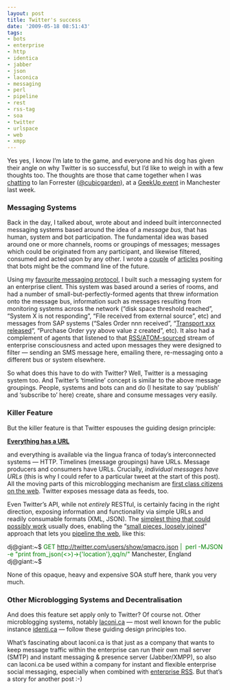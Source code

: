 ```yaml
---
layout: post
title: Twitter's success
date: '2009-05-18 08:51:43'
tags:
- bots
- enterprise
- http
- identica
- jabber
- json
- laconica
- messaging
- perl
- pipeline
- rest
- rss-tag
- soa
- twitter
- urlspace
- web
- xmpp
---
```



Yes yes, I know I’m late to the game, and everyone and his dog has given their angle on why Twitter is so successful, but I’d like to weigh in with a few thoughts too. The thoughts are those that came together when I was [chatting](http://twitter.com/qmacro/status/1782050968) to Ian Forrester ([@cubicgarden](http://twitter.com/cubicgarden)), at a [GeekUp event](http://geekup.org/events/130) in Manchester last week.

### Messaging Systems

Back in the day, I talked about, wrote about and indeed built interconnected messaging systems based around the idea of a *message bus*, that has human, system and bot participation. The fundamental idea was based around one or more channels, rooms or groupings of messages; messages which could be originated from any participant, and likewise filtered, consumed and acted upon by any other. I wrote a [couple](http://www.openp2p.com/pub/a/p2p/2002/01/11/jabber_bots.html) of [articles](http://www.openp2p.com/pub/a/p2p/2002/02/08/chatbot_two.html) positing that bots might be the command line of the future.

Using my [favourite messaging protocol](http://www.xmpp.org), I built such a messaging system for an enterprise client. This system was based around a series of rooms, and had a number of small-but-perfectly-formed agents that threw information onto the message bus, information such as messages resulting from monitoring systems across the network (“disk space threshold reached”, “System X is not responding”, “File received from external source”, etc) and messages from SAP systems (“Sales Order nnn received”, “[Transport xxx released](https://www.sdn.sap.com/irj/scn/go/portal/prtroot/docs/library/uuid/7ce5c590-0201-0010-388e-cc28510abb89)“, “Purchase Order yyy above value z created”, etc). It also had a complement of agents that listened to that [RSS/ATOM-sourced](http://www.oreillynet.com/xml/blog/2003/01/rss_the_web_service_we_already.html) stream of enterprise consciousness and acted upon messages they were designed to filter — sending an SMS message here, emailing there, re-messaging onto a different bus or system elsewhere.

So what does this have to do with Twitter? Well, Twitter is a messaging system too. And Twitter’s ‘timeline’ concept is similar to the above message groupings. People, systems and bots can and do (I hesitate to say ‘publish’ and ‘subscribe to’ here) create, share and consume messages very easily.

### Killer Feature

But the killer feature is that Twitter espouses the guiding design principle:

[**Everything has a URL**](http://www.google.co.uk/search?q="everything+has+a+url")

and everything is available via the lingua franca of today’s interconnected systems — HTTP. Timelines (message groupings) have URLs. Message producers and consumers have URLs. Crucially, *individual messages have URLs* (this is why I could refer to a particular tweet at the start of this post). All the moving parts of this microblogging mechanism are [first class citizens on the web](/2002/09/rest-google-and-idempotency/). Twitter exposes message data as feeds, too.

Even Twitter’s API, while not *entirely* RESTful, is certainly facing in the right direction, exposing information and functionality via simple URLs and readily consumable formats (XML, JSON). The [simplest thing that could possibly work](http://c2.com/xp/DoTheSimplestThingThatCouldPossiblyWork.html) usually does, enabling the “[small pieces, loosely joined](http://www.smallpieces.com/)” approach that lets you [pipeline the web](http://radio.weblogs.com/0100887/2002/03/27.html), like this:

dj@giant:~$ <span style="color: #008000;">GET http://twitter.com/users/show/qmacro.json |  perl -MJSON -e "print from_json(<>)->{'location'},qq/n/"</span> Manchester, England dj@giant:~$

None of this opaque, heavy and expensive SOA stuff here, thank you very much.

### Other Microblogging Systems and Decentralisation

And does this feature set apply only to Twitter? Of course not. Other microblogging systems, notably [laconi.ca](http://laconi.ca/trac/) — most well known for the public instance [identi.ca](http://identi.ca/) — follow these guiding design principles too.

What’s fascinating about laconi.ca is that just as a company that wants to keep message traffic within the enterprise can run their own mail server (SMTP) and instant messaging & presence server (Jabber/XMPP), so also can laconi.ca be used within a company for instant and flexible enterprise social messaging, especially when combined with [enterprise RSS](http://www.oreillynet.com//cs/user/view/cs_msg/12476). But that’s a story for another post :-)


